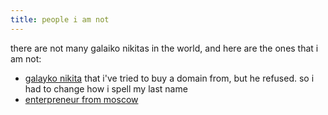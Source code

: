 ```yaml
---
title: people i am not
---
```


there are not many galaiko nikitas in the world, and here are the ones that i am not:

- [galayko nikita](https://galayko.ru/blog/bio)  that i've tried to buy a domain from, but he refused. so i had to change how i spell my last name
- [enterpreneur from moscow](https://www.linkedin.com/in/galaykonikita/)
